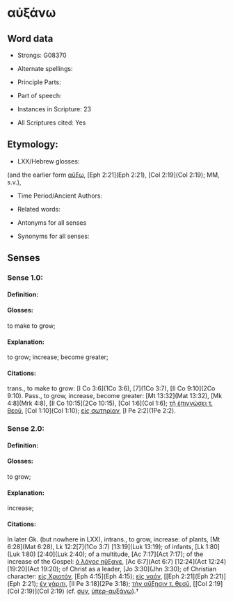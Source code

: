 # αὐξάνω

<!-- Status: S2=NeedsEdits -->
<!-- Lexica used for edits:   -->

## Word data

* Strongs: G08370

* Alternate spellings:



* Principle Parts: 


* Part of speech: 


* Instances in Scripture: 23

* All Scriptures cited: Yes

## Etymology: 


* LXX/Hebrew glosses: 

(and the earlier form [αὔξω](), [Eph 2:21](Eph 2:21), [Col 2:19](Col 2:19); MM, s.v.),

* Time Period/Ancient Authors: 


* Related words: 

* Antonyms for all senses

* Synonyms for all senses: 


## Senses 


### Sense  1.0: 

#### Definition: 

#### Glosses: 

to make to grow; 

#### Explanation: 

to grow; 
increase; 
become greater; 

#### Citations: 

trans., to make to grow: [I Co 3:6](1Co 3:6), [7](1Co 3:7), [II Co 9:10](2Co 9:10). Pass., to grow, increase, become greater: [Mt 13:32](Mat 13:32), [Mk 4:8](Mrk 4:8), [II Co 10:15](2Co 10:15), [Col 1:6](Col 1:6); [τῇ ἐπιγνώσει τ. θεοῦ](), [Col 1:10](Col 1:10); [εἰς σωτηρίαν](), [I Pe 2:2](1Pe 2:2).

### Sense  2.0: 

#### Definition: 

#### Glosses: 

to grow; 

#### Explanation: 

increase; 

#### Citations: 

In later Gk. (but nowhere in LXX), intrans., to grow, increase: of plants, [Mt 6:28](Mat 6:28), Lk 12:2[7](1Co 3:7) [13:19](Luk 13:19); of infants, [Lk 1:80](Luk 1:80) [2:40](Luk 2:40); of a multitude, [Ac 7:17](Act 7:17); of the increase of the Gospel: [ὁ λόγος ηὔξανε](), [Ac 6:7](Act 6:7) [12:24](Act 12:24) [19:20](Act 19:20); of Christ as a leader, [Jo 3:30](Jhn 3:30); of Christian character: [εἰς Χριοτόν](), [Eph 4:15](Eph 4:15); [εἰς ναόν](), [[Eph 2:21](Eph 2:21)](Eph 2:21); [ἐν χάριτι](), [II Pe 3:18](2Pe 3:18); [τὴν αὔξησιν τ. θεσῦ](), [[Col 2:19](Col 2:19)](Col 2:19) (cf. [συν](), [ὑπερ-αυξάνω]()).†
